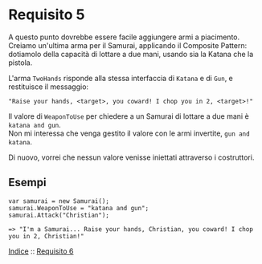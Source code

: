 # Requisito 5

A questo punto dovrebbe essere facile aggiungere armi a piacimento. Creiamo un'ultima arma per il Samurai, applicando il Composite Pattern: dotiamolo della capacità di lottare a due mani, usando sia la Katana che la pistola.

L'arma `TwoHands` risponde alla stessa interfaccia di `Katana` e di `Gun`, e restituisce il messaggio:

    "Raise your hands, <target>, you coward! I chop you in 2, <target>!"

Il valore di `WeaponToUse` per chiedere a un Samurai di lottare a due mani è `katana and gun`.<br />
Non mi interessa che venga gestito il valore con le armi invertite, `gun and katana`.

Di nuovo, vorrei che nessun valore venisse iniettati attraverso i costruttori.

## Esempi

    var samurai = new Samurai();
    samurai.WeaponToUse = "katana and gun";
    samurai.Attack("Christian");
    
    => "I'm a Samurai... Raise your hands, Christian, you coward! I chop you in 2, Christian!"

    
[Indice](../README.md) :: [Requisito 6](req-6.md)
